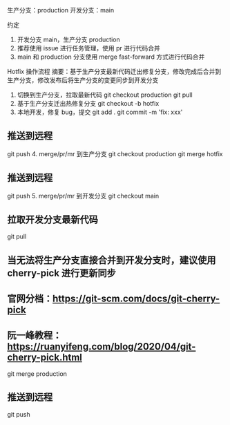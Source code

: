 生产分支：production
开发分支：main

约定
1. 开发分支  main，生产分支 production
2. 推荐使用 issue 进行任务管理，使用 pr 进行代码合并
3. main 和 production 分支使用 merge  fast-forward 方式进行代码合并

Hotfix 操作流程
摘要：基于生产分支最新代码迁出修复分支，修改完成后合并到生产分支，修改发布后将生产分支的变更同步到开发分支

1. 切换到生产分支，拉取最新代码
git checkout production
git pull
2. 基于生产分支迁出热修复分支
git checkout -b hotfix
3. 本地开发，修复 bug，提交
git add .
git commit -m 'fix: xxx'
## 推送到远程
git push
4. merge/pr/mr 到生产分支
git checkout production
git merge hotfix
## 推送到远程
git push
5. merge/pr/mr 到开发分支
git checkout main
## 拉取开发分支最新代码
git pull
## 当无法将生产分支直接合并到开发分支时，建议使用 cherry-pick 进行更新同步
## 官网分档：https://git-scm.com/docs/git-cherry-pick
## 阮一峰教程：https://ruanyifeng.com/blog/2020/04/git-cherry-pick.html
git merge production
## 推送到远程
git push
